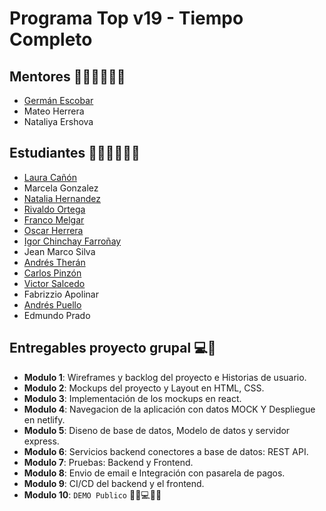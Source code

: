 ﻿# Programa Top v19 - Tiempo Completo

## Mentores 👩🏻‍🏫👨🏼‍🏫

- [Germán Escobar](https://github.com/germanescobar/)
- Mateo Herrera
- Nataliya Ershova

## Estudiantes 👩🏻‍💻🧑🏼‍💻
- [Laura Cañón](https://github.com/LauraCanon)
- Marcela Gonzalez
- [Natalia Hernandez](https://github.com/Natalia1705/)
- [Rivaldo Ortega](https://github.com/ROAKenzo)
- [Franco Melgar](https://github.com/june1495)
- [Oscar Herrera](https://github.com/osmahelo)
- [Igor Chinchay Farroñay](https://github.com/Kasuk1)
- Jean Marco Silva
- [Andrés Therán](https://github.com/Andrestheran)
- [Carlos Pinzón](https://github.com/capzink/)
- [Victor Salcedo](https://github.com/torvic)
- Fabrizzio Apolinar
- [Andrés Puello](https://github.com/AndresXLP)
- Edmundo Prado

## Entregables proyecto grupal 💻🤝

- **Modulo 1**: Wireframes y backlog del proyecto e Historias de usuario.
- **Modulo 2**: Mockups del proyecto y Layout en HTML, CSS.
- **Modulo 3**: Implementación de los mockups en react.
- **Modulo 4**: Navegacion de la aplicación con datos MOCK Y Despliegue en netlify.
- **Modulo 5**: Diseno de base de datos, Modelo de datos y servidor express.
- **Modulo 6**: Servicios backend conectores a base de datos: REST API.
- **Modulo 7**: Pruebas: Backend y Frontend.
- **Modulo 8**: Envio de email e Integración con pasarela de pagos.
- **Modulo 9**: CI/CD del backend y el frontend.
- **Modulo 10**: `DEMO Publico` 🎊🎉💻🎊🎉
